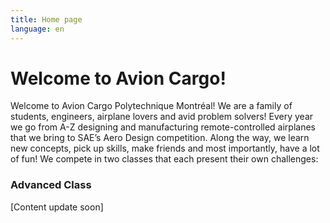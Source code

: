 ```yaml
---
title: Home page
language: en
---
```

# Welcome to **Avion Cargo!**

Welcome to Avion Cargo Polytechnique Montréal! We are a family of students, engineers, airplane lovers and avid problem solvers! Every year we go from A-Z designing and manufacturing remote-controlled airplanes that we bring to SAE’s Aero Design competition. Along the way, we learn new concepts, pick up skills, make friends and most importantly, have a lot of fun! We compete in two classes that each present their own challenges: 

### Advanced Class

\[Content update soon]